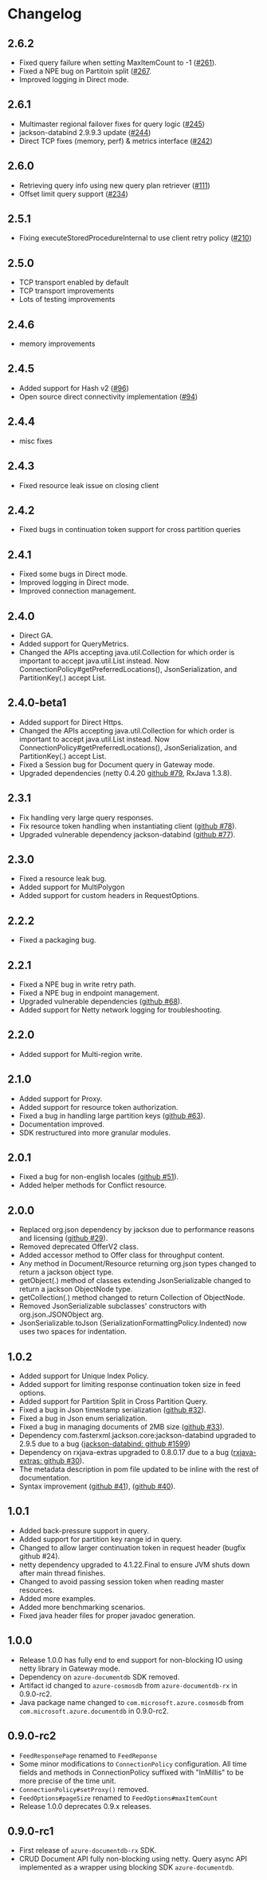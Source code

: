 # Changelog

## 2.6.2
- Fixed query failure when setting MaxItemCount to -1 ([#261](https://github.com/Azure/azure-cosmosdb-java/issues/261)).
- Fixed a NPE bug on Partitoin split ([#267](https://github.com/Azure/azure-cosmosdb-java/pull/267).
- Improved logging in Direct mode. 

## 2.6.1

- Multimaster regional failover fixes for query logic ([#245](https://github.com/Azure/azure-cosmosdb-java/commit/104b4a3b30ffd7c8add01096ce6a9b6e7a3f6318))
- jackson-databind 2.9.9.3 update ([#244](https://github.com/Azure/azure-cosmosdb-java/commit/f8e60604d9e2edb0b3bd56ec7909d249de47af50))
- Direct TCP fixes (memory, perf) & metrics interface ([#242](https://github.com/Azure/azure-cosmosdb-java/commit/61562cd16845e2b249a1d91374797faa3469295f))

## 2.6.0

- Retrieving query info using new query plan retriever ([#111](https://github.com/Azure/azure-cosmosdb-java/commit/6cdbc90386a343484f37c67bec5ec6321729b60a))
- Offset limit query support ([#234](https://github.com/Azure/azure-cosmosdb-java/commit/65606c714a6e8019e52889a8b3d49e2a5e0f6a02))

## 2.5.1

- Fixing executeStoredProcedureInternal to use client retry policy ([#210](https://github.com/Azure/azure-cosmosdb-java/commit/eb99c15c930a7f3a413445a9e257504468329710))

## 2.5.0

- TCP transport enabled by default
- TCP transport improvements
- Lots of testing improvements

## 2.4.6

- memory improvements

## 2.4.5

- Added support for Hash v2 ([#96](https://github.com/Azure/azure-cosmosdb-java/commit/f780e2d3210fbf875afcdd5e245877a49f7697ee))
- Open source direct connectivity implementation ([#94](https://github.com/Azure/azure-cosmosdb-java/commit/81a56e9506827e647253b1b6ae39f95a7aee37a3))

## 2.4.4

- misc fixes

## 2.4.3

- Fixed resource leak issue on closing client

## 2.4.2

- Fixed bugs in continuation token support for cross partition queries

## 2.4.1

- Fixed some bugs in Direct mode.
- Improved logging in Direct mode.
- Improved connection management.

## 2.4.0

- Direct GA.
- Added support for QueryMetrics.
- Changed the APIs accepting java.util.Collection for which order is important to accept java.util.List instead. Now ConnectionPolicy#getPreferredLocations(), JsonSerialization, and PartitionKey(.) accept List.

## 2.4.0-beta1

- Added support for Direct Https.
- Changed the APIs accepting java.util.Collection for which order is important to accept java.util.List instead.
  Now ConnectionPolicy#getPreferredLocations(), JsonSerialization, and PartitionKey(.) accept List.
- Fixed a Session bug for Document query in Gateway mode.
- Upgraded dependencies (netty 0.4.20 [github #79](https://github.com/Azure/azure-cosmosdb-java/issues/79), RxJava 1.3.8).

## 2.3.1

- Fix handling very large query responses.
- Fix resource token handling when instantiating client ([github #78](https://github.com/Azure/azure-cosmosdb-java/issues/78)).
- Upgraded vulnerable dependency jackson-databind ([github #77](https://github.com/Azure/azure-cosmosdb-java/pull/77)).

## 2.3.0

- Fixed a resource leak bug.
- Added support for MultiPolygon
- Added support for custom headers in RequestOptions.

## 2.2.2

- Fixed a packaging bug.

## 2.2.1

- Fixed a NPE bug in write retry path.
- Fixed a NPE bug in endpoint management.
- Upgraded vulnerable dependencies ([github #68](https://github.com/Azure/azure-cosmosdb-java/issues/68)).
- Added support for Netty network logging for troubleshooting.

## 2.2.0

- Added support for Multi-region write.

## 2.1.0

- Added support for Proxy.
- Added support for resource token authorization.
- Fixed a bug in handling large partition keys ([github #63](https://github.com/Azure/azure-cosmosdb-java/issues/63)).
- Documentation improved.
- SDK restructured into more granular modules.

## 2.0.1

- Fixed a bug for non-english locales ([github #51](https://github.com/Azure/azure-cosmosdb-java/issues/51)).
- Added helper methods for Conflict resource.

## 2.0.0

- Replaced org.json dependency by jackson due to performance reasons and licensing ([github #29](https://github.com/Azure/azure-cosmosdb-java/issues/29)).
- Removed deprecated OfferV2 class.
- Added accessor method to Offer class for throughput content.
- Any method in Document/Resource returning org.json types changed to return a jackson object type.
- getObject(.) method of classes extending JsonSerializable changed to return a jackson ObjectNode type.
- getCollection(.) method changed to return Collection of ObjectNode.
- Removed JsonSerializable subclasses' constructors with org.json.JSONObject arg.
- JsonSerializable.toJson (SerializationFormattingPolicy.Indented) now uses two spaces for indentation.

## 1.0.2

- Added support for Unique Index Policy.
- Added support for limiting response continuation token size in feed options.
- Added support for Partition Split in Cross Partition Query.
- Fixed a bug in Json timestamp serialization ([github #32](https://github.com/Azure/azure-cosmosdb-java/issues/32)).
- Fixed a bug in Json enum serialization.
- Fixed a bug in managing documents of 2MB size ([github #33](https://github.com/Azure/azure-cosmosdb-java/issues/33)).
- Dependency com.fasterxml.jackson.core:jackson-databind upgraded to 2.9.5 due to a bug ([jackson-databind: github #1599](https://github.com/FasterXML/jackson-databind/issues/1599))
- Dependency on rxjava-extras upgraded to 0.8.0.17 due to a bug ([rxjava-extras: github #30](https://github.com/davidmoten/rxjava-extras/issues/30)).
- The metadata description in pom file updated to be inline with the rest of documentation.
- Syntax improvement ([github #41](https://github.com/Azure/azure-cosmosdb-java/issues/41)), ([github #40](https://github.com/Azure/azure-cosmosdb-java/issues/40)).

## 1.0.1

- Added back-pressure support in query.
- Added support for partition key range id in query.
- Changed to allow larger continuation token in request header (bugfix github #24).
- netty dependency upgraded to 4.1.22.Final to ensure JVM shuts down after main thread finishes.
- Changed to avoid passing session token when reading master resources.
- Added more examples.
- Added more benchmarking scenarios.
- Fixed java header files for proper javadoc generation.

## 1.0.0

- Release 1.0.0 has fully end to end support for non-blocking IO using netty library in Gateway mode.
- Dependency on `azure-documentdb` SDK removed.
- Artifact id changed to `azure-cosmosdb` from `azure-documentdb-rx` in 0.9.0-rc2.
- Java package name changed to `com.microsoft.azure.cosmosdb` from `com.microsoft.azure.documentdb` in 0.9.0-rc2.

## 0.9.0-rc2

- `FeedResponsePage` renamed to `FeedReponse`
- Some minor modifications to `ConnectionPolicy` configuration.
  All time fields and methods in ConnectionPolicy suffixed with "InMillis" to be more precise of the time unit.
- `ConnectionPolicy#setProxy()` removed.
- `FeedOptions#pageSize` renamed to
  `FeedOptions#maxItemCount`
- Release 1.0.0 deprecates 0.9.x releases.

## 0.9.0-rc1

- First release of `azure-documentdb-rx` SDK.
- CRUD Document API fully non-blocking using netty. Query async API implemented as a wrapper using blocking SDK `azure-documentdb`.
